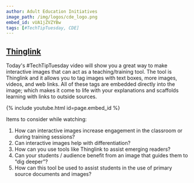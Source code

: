 ```yaml
---
author: Adult Education Initiatives
image_path: /img/logos/cde_logo.png
embed_id: vUA1jZVZYBw
tags: [#TechTipTuesday, CDE]
---
```

## [Thinglink](http://www.thinglink.com/)

Today's #TechTipTuesday video will show you a great way to make interactive images that can act as a teaching/training tool. The tool is Thinglink and it allows you to tag images with text boxes, more images, videos, and web links.  All of these tags are embedded directly into the image; which makes it come to life with your explanations and scaffolds learning with links to outside sources.

{% include youtube.html id=page.embed_id %}

Items to consider while watching:
  
  1.  How can interactive images increase engagement in the classroom or during training sessions?
  2.  Can interactive images help with differentiation?
  3.  How can you use tools like Thinglink to assist emerging readers?
  4.  Can your students / audience benefit from an image that guides them to “dig deeper”?
  5.  How can this tool be used to assist students in the use of primary source documents and images?